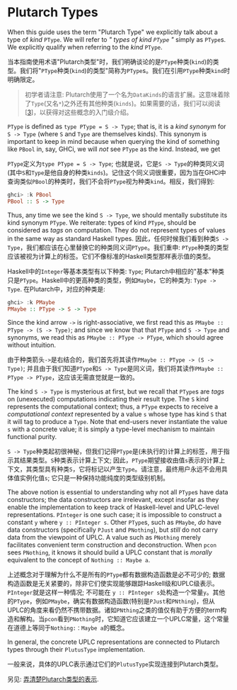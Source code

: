 # Plutarch Types

When this guide uses the term "Plutarch Type" we explicitly talk about a type of _kind_ `PType`. We will refer to  _" types of kind `PType` "_ simply as `PType`s. We explicitly qualify when referring to the _kind_ `PType`.

当本指南使用术语"Plutarch类型"时，我们明确谈论的是`PType`种类(`kind`)的类型。我们将"`PType`种类(`kind`)的类型"简称为`PType`s。我们在引用`PType`种类`kind`时明确限定。

> 初学者请注意: Plutarch使用了一个名为`DataKinds`的语言扩展。这意味着除了`Type`(又名`*`)之外还有其他种类(`kinds`)。如果需要的话，我们可以阅读 \[[3](./../Concepts.md#references)]，以获得对这些概念的入门级介绍。

`PType` is defined as `type PType = S -> Type`; that is, it is a _kind synonym_ for `S -> Type` (where `S` and `Type` are themselves kinds). This synonym is important to keep in mind because when querying the kind of something like `PBool` in, say, GHCi, we will _not_ see `PType` as the kind. Instead, we get

`PType`定义为`type PType = S -> Type`; 也就是说，它是`S -> Type`的种类同义词(其中`S`和`Type`是他自身的种类`kinds`)。记住这个同义词很重要，因为当在GHCi中查询类似`PBool`的种类时，我们不会将`PType`视为种类`kind`。相反，我们得到:

```hs
ghci> :k PBool
PBool :: S -> Type
```

Thus, any time we see the kind `S -> Type`, we should mentally substitute its kind synonym `PType`. We reiterate: types of kind `PType`, should be considered as _tags_ on computation. They do not represent types of values in the same way as standard Haskell types.
因此，任何时候我们看到种类`S -> Type`，我们都应该在心里替换它的种类同义词`PType`。我们重申: `PType`种类的类型应该被视为计算上的标签。它们不像标准的Haskell类型那样表示值的类型。

Haskell中的`Integer`等基本类型有以下种类: `Type`; Plutarch中相应的"基本"种类只是`PType`。Haskell中的更高种类的类型，例如`Maybe`，它的种类为: `Type -> Type`. 在Plutarch中，对应的种类是:

```hs
ghci> :k PMaybe
PMaybe :: PType -> S -> Type
```

Since the kind arrow `->` is right-associative, we first read this as `PMaybe :: PType -> (S -> Type)`; and since we know that that `PType` and `S -> Type` and synonyms, we read this as `PMaybe :: PType -> PType`, which should agree without intuition.

由于种类箭头`->`是右结合的，我们首先将其读作`PMaybe :: PType -> (S -> Type)`; 并且由于我们知道`PType`和`S -> Type`是同义词，我们将其读作`PMaybe :: PType -> PType`，这应该无需直觉就是一致的。

The kind `S -> Type` is mysterious at first, but we recall that `PType`s are _tags_ on (unexecuted) computations indicating their result type. The `S` kind represents the computational context; thus, a `PType` expects to receive a _computational context_ represented by a value `s` whose type has kind `S` that it will tag to produce a `Type`. Note that end-users never instantiate the value `s` with a concrete value; it is simply a type-level mechanism to maintain functional purity.

`S -> Type`种类起初很神秘，但我们记得`PType`是(未执行的)计算上的标签，用于指示其结果类型。`S`种类表示计算上下文; 因此，`PType`期望接收由值`s`表示的计算上下文，其类型具有种类`S`，它将标记以产生`Type`。请注意，最终用户永远不会用具体值实例化值`s`; 它只是一种保持功能纯度的类型级别机制。

The above notion is essential to understanding why not all `PType`s have data constructors; the data constructors are irrelevant, except insofar as they enable the implementation to keep track of Haskell-level and UPLC-level representations. `PInteger` is one such case; it is impossible to construct a constant `y` where `y :: PInteger s`. Other `PType`s, such as `PMaybe`, _do_ have data constructors (specifically `PJust` and `PNothing`), but _still_ do not carry data from the viewpoint of UPLC. A value such as `PNothing` merely facilitates convenient term construction and deconstruction. When `pcon` sees `PNothing`, it knows it should build a UPLC constant that is _morally_ equivalent to the concept of `Nothing :: Maybe a`.

上述概念对于理解为什么不是所有的`PType`都有数据构造函数是必不可少的; 数据构造函数是无关紧要的，除非它们使实现能够跟踪Haskell级和UPLC级表示。`PInteger`就是这样一种情况; 不可能在 `y :: PInteger s`处构造一个常量`y`。其他的`PType`，例如`PMaybe`，确实有数据构造函数(特别是`PJust`和`PNthing`)，但从UPLC的角度来看仍然不携带数据。诸如`PNthing`之类的值仅有助于方便的term构造和解构。当`pcon`看到`PNothing`时，它知道它应该建立一个UPLC常量，这个常量在道德上等同于`Nothing:：Maybe a`的概念。

In general, the concrete UPLC representations are connected to Plutarch types through their `PlutusType` implementation.

一般来说，具体的UPLC表示通过它们的`PlutusType`实现连接到Plutarch类型。

另见: [弄清楚Plutarch类型的表示](./../Tricks/Representation%20of%20Plutarch%20type.md).
